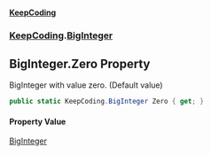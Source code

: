 #### [KeepCoding](index.md 'index')
### [KeepCoding](KeepCoding.md 'KeepCoding').[BigInteger](BigInteger.md 'KeepCoding.BigInteger')
## BigInteger.Zero Property
BigInteger with value zero. (Default value)  
```csharp
public static KeepCoding.BigInteger Zero { get; }
```
#### Property Value
[BigInteger](BigInteger.md 'KeepCoding.BigInteger')
